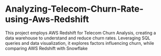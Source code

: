 # Analyzing-Telecom-Churn-Rate-using-Aws-Redshift
 This project employs AWS Redshift for Telecom Churn Analysis, creating a data warehouse to understand and reduce churn rates. Leveraging SQL queries and data visualization, it explores factors influencing churn, while comparing AWS Redshift with Snowflake
